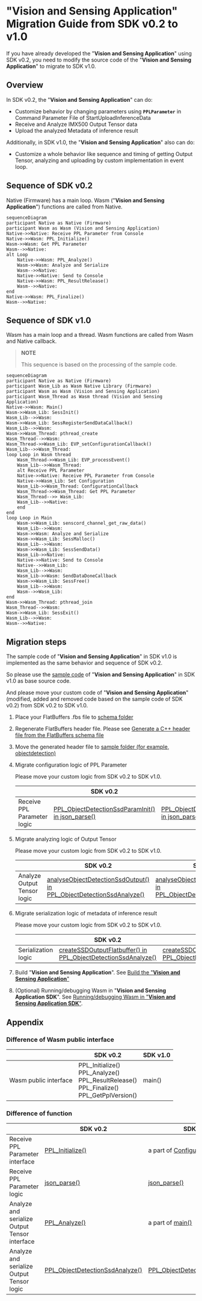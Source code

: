 # "**Vision and Sensing Application**" Migration Guide from SDK v0.2 to v1.0

If you have already developed the "**Vision and Sensing Application**" using SDK v0.2,
you need to modify the source code of the "**Vision and Sensing Application**" to migrate to SDK v1.0.

## Overview

In SDK v0.2, the "**Vision and Sensing Application**" can do:

- Customize behavior by changing parameters using **`PPLParameter`** in Command Parameter File of StartUploadInferenceData
- Receive and Analyze IMX500 Output Tensor data
- Upload the analyzed Metadata of inference result

Additionally, in SDK v1.0, the "**Vision and Sensing Application**" also can do:

- Customize a whole behavior like sequence and timing of getting Output Tensor, analyzing and uploading by custom implementation in event loop.

## Sequence of SDK v0.2

Native (Firmware) has a main loop. Wasm ("**Vision and Sensing Application**") functions are called from Native.

<!-- source,mermaid alt text: Sequence of SDK v0.2 -->
```source,mermaid
sequenceDiagram
participant Native as Native (Firmware)
participant Wasm as Wasm (Vision and Sensing Application)
Native->>Native: Receive PPL Parameter from Console
Native->>Wasm: PPL_Initialize()
Wasm->>Wasm: Get PPL Parameter
Wasm-->>Native: 
alt Loop
    Native->>Wasm: PPL_Analyze()
    Wasm->>Wasm: Analyze and Serialize
    Wasm-->>Native: 
    Native->>Native: Send to Console
    Native->>Wasm: PPL_ResultRelease()
    Wasm-->>Native: 
end
Native->>Wasm: PPL_Finalize()
Wasm-->>Native: 
```

## Sequence of SDK v1.0

Wasm has a main loop and a thread. Wasm functions are called from Wasm and Native callback.

> **NOTE**
>
> This sequence is based on the processing of the sample code.

<!-- source,mermaid alt text: Sequence of SDK v1.0 -->
```source,mermaid
sequenceDiagram
participant Native as Native (Firmware)
participant Wasm_Lib as Wasm Native Library (Firmware)
participant Wasm as Wasm (Vision and Sensing Application)
participant Wasm_Thread as Wasm thread (Vision and Sensing Application)
Native->>Wasm: Main()
Wasm->>Wasm_Lib: SessInit()
Wasm_Lib-->>Wasm: 
Wasm->>Wasm_Lib: SessRegisterSendDataCallback()
Wasm_Lib-->>Wasm: 
Wasm->>Wasm_Thread: pthread_create
Wasm_Thread-->>Wasm: 
Wasm_Thread->>Wasm_Lib: EVP_setConfigurationCallback()
Wasm_Lib-->>Wasm_Thread: 
loop Loop in Wasm thread
    Wasm_Thread->>Wasm_Lib: EVP_processEvent()
    Wasm_Lib-->>Wasm_Thread: 
    alt Receive PPL Parameter
    Native->>Native: Receive PPL Parameter from Console
    Native->>Wasm_Lib: Set Configuration
    Wasm_Lib->>Wasm_Thread: ConfigurationCallback
    Wasm_Thread->>Wasm_Thread: Get PPL Parameter
    Wasm_Thread-->> Wasm_Lib: 
    Wasm_Lib-->>Native: 
    end
end
loop Loop in Main
    Wasm->>Wasm_Lib: senscord_channel_get_raw_data()
    Wasm_Lib-->>Wasm: 
    Wasm->>Wasm: Analyze and Serialize
    Wasm->>Wasm_Lib: SessMalloc()
    Wasm_Lib-->>Wasm: 
    Wasm->>Wasm_Lib: SessSendData()
    Wasm_Lib->>Native: 
    Native->>Native: Send to Console
    Native-->>Wasm_Lib: 
    Wasm_Lib-->>Wasm: 
    Wasm_Lib->>Wasm: SendDataDoneCallback
    Wasm->>Wasm_Lib: SessFree()
    Wasm_Lib-->>Wasm: 
    Wasm-->>Wasm_Lib: 
end
Wasm->>Wasm_Thread: pthread_join
Wasm_Thread-->>Wasm: 
Wasm->>Wasm_Lib: SessExit()
Wasm_Lib-->>Wasm: 
Wasm-->>Native: 
```

## Migration steps

The sample code of "**Vision and Sensing Application**" in SDK v1.0 is implemented as the same behavior and sequence of SDK v0.2.

So please use the [sample code](../../../tutorials/4_prepare_application/1_develop/sdk/sample/) of "**Vision and Sensing Application**" in SDK v1.0 as base source code.

And please move your custom code of "**Vision and Sensing Application**" (modified, added and removed code based on the sample code of SDK v0.2) from SDK v0.2 to SDK v1.0.

1. Place your FlatBuffers .fbs file to [schema folder](../../../tutorials/4_prepare_application/1_develop/sdk/schema/)

2. Regenerate FlatBuffers header file. Please see [Generate a C++ header file from the FlatBuffers schema file](../../../tutorials/4_prepare_application/1_develop/README.md#2-generate-a-c-header-file-from-the-flatbuffers-schema-file)

3. Move the generated header file to [sample folder (for example, objectdetection)](../../../tutorials/4_prepare_application/1_develop/sdk/sample/include/objectdetection/)

4. Migrate configuration logic of PPL Parameter

    Please move your custom logic from SDK v0.2 to SDK v1.0.

    |   | SDK v0.2 | SDK v1.0 |
    | ------------- | ------------- | ------------- |
    | Receive PPL Parameter logic | [PPL_ObjectDetectionSsdParamInit() in json_parse()](https://github.com/SonySemiconductorSolutions/aitrios-sdk-vision-sensing-app/blob/v0.2.0/tutorials/4_prepare_application/1_develop/sample/objectdetection/ppl_objectdetection.cpp#L352)  | [PPL_ObjectDetectionSsdParamInit() in json_parse()](../../../tutorials/4_prepare_application/1_develop/sdk/sample/post_process/objectdetection/src/analyzer_objectdetection.cpp#L202) |

5. Migrate analyzing logic of Output Tensor

    Please move your custom logic from SDK v0.2 to SDK v1.0.

    |   | SDK v0.2 | SDK v1.0 |
    | ------------- | ------------- | ------------- |
    | Analyze Output Tensor logic  | [analyseObjectDetectionSsdOutput() in PPL_ObjectDetectionSsdAnalyze()](https://github.com/SonySemiconductorSolutions/aitrios-sdk-vision-sensing-app/blob/v0.2.0/tutorials/4_prepare_application/1_develop/sample/objectdetection/ppl_objectdetection.cpp#L385)  | [analyseObjectDetectionSsdOutput() in PPL_ObjectDetectionSsdAnalyze()](../../../tutorials/4_prepare_application/1_develop/sdk/sample/post_process/objectdetection/src/analyzer_objectdetection.cpp#L114) |

6. Migrate serialization logic of metadata of inference result

    Please move your custom logic from SDK v0.2 to SDK v1.0.

    |   | SDK v0.2 | SDK v1.0 |
    | ------------- | ------------- | ------------- |
    | Serialization logic  | [createSSDOutputFlatbuffer() in PPL_ObjectDetectionSsdAnalyze()](https://github.com/SonySemiconductorSolutions/aitrios-sdk-vision-sensing-app/blob/v0.2.0/tutorials/4_prepare_application/1_develop/sample/objectdetection/ppl_objectdetection.cpp#L389)  | [createSSDOutputFlatbuffer() in PPL_ObjectDetectionSsdAnalyze()](../../../tutorials/4_prepare_application/1_develop/sdk/sample/post_process/objectdetection/src/analyzer_objectdetection.cpp#L118) |

7. Build "**Vision and Sensing Application**". See [Build the "**Vision and Sensing Application**"](../../../tutorials/4_prepare_application/1_develop/README.md#build-the-vision-and-sensing-application)

8. (Optional) Running/debugging Wasm in "**Vision and Sensing Application SDK**". See [Running/debugging Wasm in "**Vision and Sensing Application SDK**"](../../../tutorials/4_prepare_application/1_develop/README_wasmdebug.md).

## Appendix

### Difference of Wasm public interface

|   | SDK v0.2 | SDK v1.0 |
| ------------- | ------------- | ------------- |
| Wasm public interface  | PPL_Initialize()<br>PPL_Analyze()<br>PPL_ResultRelease()<br>PPL_Finalize()<br>PPL_GetPplVersion() | main() |

### Difference of function

|   | SDK v0.2 | SDK v1.0 |
| ------------- | ------------- | ------------- |
| Receive PPL Parameter interface  | [PPL_Initialize()](https://github.com/SonySemiconductorSolutions/aitrios-sdk-vision-sensing-app/blob/v0.2.0/tutorials/4_prepare_application/1_develop/sample/objectdetection/ppl_objectdetection.cpp#L115)  | a part of [ConfigurationCallback()](../../../tutorials/4_prepare_application/1_develop/sdk/sample/vision_app/single_dnn/objectdetection/src/vision_app_objectdetection.cpp#L349) |
| Receive PPL Parameter logic | [json_parse()](https://github.com/SonySemiconductorSolutions/aitrios-sdk-vision-sensing-app/blob/v0.2.0/tutorials/4_prepare_application/1_develop/sample/objectdetection/ppl_objectdetection.cpp#L307)  | [json_parse()](../../../tutorials/4_prepare_application/1_develop/sdk/sample/post_process/objectdetection/src/analyzer_objectdetection.cpp#L156) |
| Analyze and serialize Output Tensor interface  | [PPL_Analyze()](https://github.com/SonySemiconductorSolutions/aitrios-sdk-vision-sensing-app/blob/v0.2.0/tutorials/4_prepare_application/1_develop/sample/objectdetection/ppl_objectdetection.cpp#L161)  | a part of [main()](../../../tutorials/4_prepare_application/1_develop/sdk/sample/vision_app/single_dnn/objectdetection/src/vision_app_objectdetection.cpp#L180) |
| Analyze and serialize Output Tensor logic  | [PPL_ObjectDetectionSsdAnalyze()](https://github.com/SonySemiconductorSolutions/aitrios-sdk-vision-sensing-app/blob/v0.2.0/tutorials/4_prepare_application/1_develop/sample/objectdetection/ppl_objectdetection.cpp#L358)  | [PPL_ObjectDetectionSsdAnalyze()](../../../tutorials/4_prepare_application/1_develop/sdk/sample/post_process/objectdetection/src/analyzer_objectdetection.cpp#L87) |
